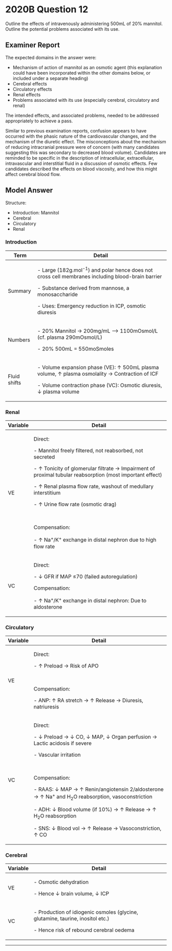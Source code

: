 # 2020B Question 12 
Outline the effects of intravenously administering 500mL of 20% mannitol. Outline the potential problems associated with its use.



## Examiner Report
The expected domains in the answer were:
* Mechanism of action of mannitol as an osmotic agent (this explanation could have been incorporated within the other domains below, or included under a separate heading)
* Cerebral effects
* Circulatory effects
* Renal effects
* Problems associated with its use (especially cerebral, circulatory and renal)


The intended effects, and associated problems, needed to be addressed appropriately to achieve a pass.


Similar to previous examination reports, confusion appears to have occurred with the phasic nature of the cardiovascular changes, and the mechanism of the diuretic effect. The misconceptions about the mechanism of reducing intracranial pressure were of concern (with many candidates suggesting this was secondary to decreased blood volume). Candidates are reminded to be specific in the description of intracellular, extracellular, intravascular and interstitial fluid in a discussion of osmotic effects. Few candidates described the effects on blood viscosity, and how this might affect cerebral blood flow.

## Model Answer
Structure:
- Introduction: Mannitol
- Cerebral
- Circulatory
- Renal

### Introduction

|Term|Detail|
| -- | -- |
|Summary|<p>- Large (182g.mol<sup>-1</sup>) and polar hence does not cross cell membranes including blood-brain barrier</p><p>- Substance derived from mannose, a monosaccharide</p><p>- Uses: Emergency reduction in ICP, osmotic diuresis</p>|
|Numbers|<p>- 20% Mannitol → 200mg/mL –> 1100mOsmol/L (cf. plasma 290mOsmol/L)</p><p>- 20% 500mL = 550moSmoles</p>|
|Fluid shifts|<p>- Volume expansion phase (VE): ↑ 500mL plasma volume, ↑ plasma osmolality → Contraction of ICF</p><p>- Volume contraction phase (VC): Osmotic diuresis, ↓ plasma volume</p>|

### Renal

|Variable|Detail|
| -- | -- |
|VE|<p>Direct:</p><p>- Mannitol freely filtered, not reabsorbed, not secreted</p><p>- ↑ Tonicity of glomerular filtrate → Impairment of proximal tubular reabsorption (most important effect)</p><p>- ↑ Renal plasma flow rate, washout of medullary interstitium</p><p>- ↑ Urine flow rate (osmotic drag)</p><br><p>Compensation:</p><p>- ↑ Na<sup>+</sup>/K<sup>+</sup> exchange in distal nephron due to high flow rate</p>|
|VC|<p>Direct:</p><p>- ↓ GFR if MAP ≤70 (failed autoregulation)</p><p>Compensation:</p><p>- ↑ Na<sup>+</sup>/K<sup>+</sup> exchange in distal nephron: Due to aldosterone</p>|

### Circulatory

|Variable|Detail|
| -- | -- |
|VE|<p>Direct:</p><p>- ↑ Preload → Risk of APO</p><br><p>Compensation:</p><p>- ANP: ↑ RA stretch → ↑ Release → Diuresis, natriuresis</p>|
|VC|<p>Direct:</p><p>- ↓ Preload → ↓ CO, ↓ MAP, ↓ Organ perfusion → Lactic acidosis if severe</p><p>- Vascular irritation</p><br><p>Compensation:</p><p>- RAAS: ↓ MAP → ↑ Renin/angiotensin 2/aldosterone → ↑ Na<sup>+</sup> and H<sub>2</sub>O reabsorption, vasoconstriction</p><p>- ADH: ↓ Blood volume (if 10%) → ↑ Release → ↑ H<sub>2</sub>O reabsorption</p><p>- SNS: ↓ Blood vol → ↑ Release → Vasoconstriction, ↑ CO</p>|

### Cerebral

|Variable|Detail|
| -- | -- |
|VE|<p>- Osmotic dehydration</p><p>- Hence ↓ brain volume, ↓ ICP</p>|
|VC|<p>- Production of idiogenic osmoles (glycine, glutamine, taurine, inositol etc.)</p><p>- Hence risk of rebound cerebral oedema</p>|




--- 

